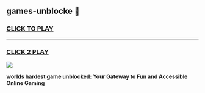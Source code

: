 
## games-unblocke 👋
<h3>
<a href="https://premium.freeplayer.one?title=games-unblocke&ref=14F">CLICK TO PLAY</a></h3>
<hr>

<h3>
<a href="https://premium.freeplayer.one?title=games-unblocke&ref=14F">CLICK 2 PLAY</a>
  
</h3>

<a href="https://premium.freeplayer.one?title=games-unblocke&ref=12F/"><img src="https://clearcache.store/games.png"></a>


**worlds hardest game unblocked: Your Gateway to Fun and Accessible Online Gaming**
